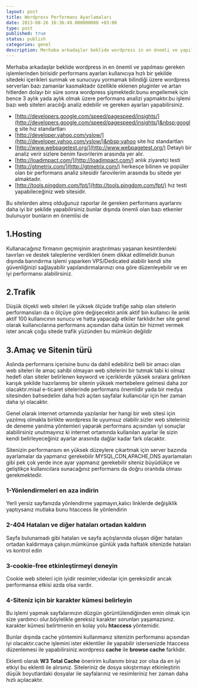 ```yaml
---
layout: post
title: Wordpress Performans Ayarlamaları
date: 2013-08-26 16:36:49.000000000 +03:00
type: post
published: true
status: publish
categories: genel
description: Merhaba arkadaşlar beklide wordpress in en önemli ve yapılması gereken işlemlerinden birisidir performans ayarları kullanıcıya hızlı bir şekilde
---
```


Merhaba arkadaşlar beklide wordpress in en önemli ve yapılması gereken işlemlerinden birisidir performans ayarları kullanıcıya hızlı bir şekilde sitedeki içerikleri sunmak ve sunucuyu yormamak bilindiği üzere wordpress serverları bazı zamanlar kasmaktadır özellikle eklenen pluginler ve artan hitlerden dolayı bir süre sonra wordpress şişmektedir.bunu engellemek için bence 3 aylık yada aylık olmak üzere performans analizi yapmaktır.bu işlemi bazı web siteleri aracılığı analiz edebilir ve gereken ayarları yapabilirsiniz.

- [http://developers.google.com/speed/pagespeed/insights/](http://developers.google.com/speed/pagespeed/insights/)&nbsp;google site hız standartları
- [http://developer.yahoo.com/yslow/](http://developer.yahoo.com/yslow/)&nbsp;yahoo site hız standartları
- [http://www.webpagetest.org/](http://www.webpagetest.org/) Detaylı bir analiz verir sizlere benim favorilerim arasında yer alır.
- [http://loadimpact.com/](http://loadimpact.com/) anlık ziyaretçi testi
- [http://gtmetrix.com/](http://gtmetrix.com/) herkesçe bilinen ve popüler olan bir performans analiz sitesidir farovilerim arasında bu sitede yer almaktadır.
- [http://tools.pingdom.com/fpt/](http://tools.pingdom.com/fpt/) hız testi yapabileceğiniz web sitesidir.

Bu sitelerden almış olduğunuz raporlar ile gereken performans ayarlarını daha iyi bir şekilde yapabilirsiniz.bunlar dışında önemli olan bazı etkenler bulunuyor bunların en önemlisi de

## 1.Hosting

Kullanacağınız firmanın geçmişinin araştırılması yaşanan kesintilerdeki tavırları ve destek taleplerine verdikleri önem dikkat edilmelidir.bunun dışında barındırma işlemi yaparken VPS/Dedicated alabilir kendi site güvenliğinizi sağlayabilir yapılandırmalarınızı ona göre düzenleyebilir ve en iyi performansı alabilirsiniz.

## 2.Trafik

Düşük ölçekli web siteleri ile yüksek ölçüde trafiğe sahip olan sitelerin performansları da o ölçüye göre değişecektir.anlık aktif bin kullanıcı ile anlık aktif 100 kullanıcının sunucu ve hatta yapacağı etkiler farklıdır.her site genel olarak kullanıcılarına performans açısından daha üstün bir hizmet vermek ister ancak çoğu sitede trafik yüzünden bu mümkün değildir

## 3.Amaç ve Sitenin türü

Aslında performans içerisine bunu da dahil edebiliriz belli bir amacı olan web siteleri ile amaç sahibi olmayan web sitelerini bir tutmak tabi ki olmaz hedefi olan siteler belirlenen keyword ve içeriklerde yüksek sıralara gelirken karışık şekilde hazırlanmış bir sitenin yüksek mertebelere gelmesi daha zor olacaktır.misal e-ticaret sitelerinde performans önemlidir yada bir medya sitesinden bahsedelim daha hızlı açılan sayfalar kullanıcılar için her zaman daha iyi olacaktır.

Genel olarak internet ortamında yazılanlar her hangi bir web sitesi için yazılmış olmakla birlikte wordpress ile uyumsuz olabilir.sizler web siteleriniz de deneme yanılma yöntemleri yaparak performans açısından iyi sonuçlar alabilirsiniz unutmayınız ki internet ortamında kullanılan ayarlar ile sizin kendi belirleyeceğiniz ayarlar arasında dağlar kadar fark olacaktır.

Sitenizin performansını en yüksek düzeylere çıkartmak için server bazında ayarlamalar da yapmanız gerekebilir MYSQL,CDN,APACHE,DNS ayarlamaları gibi pek çok yerde ince ayar yapmanız gerekebilir siteniz büyüdükçe ve geliştikçe kullanıcılara sunacağınız performans da doğru orantıda olması gerekmektedir.

### 1-Yönlendirmeleri en aza indirin

Yerli yersiz sayfanızda yönlendirme yapmayın,kalıcı linklerde değişiklik yaptıysanız mutlaka bunu htaccess ile yönlendirin

### 2-404 Hataları ve diğer hataları ortadan kaldırın

Sayfa bulunamadı gibi hataları ve sayfa açılışlarında oluşan diğer hataları ortadan kaldırmaya çalışın.mümkünse günlük yada haftalık sitenizde hataları vs kontrol edin

### 3-cookie-free etkinleştirmeyi deneyin

Cookie web siteleri için iyidir resimler,videolar için gereksizdir ancak performansa etkisi azda olsa vardır.

### 4-Siteniz için bir karakter kümesi belirleyin

Bu işlemi yapmak sayfalarınızın düzgün görüntülendiğinden emin olmak için size yardımcı olur.böylelikle gereksiz karakter sorunları yaşamazsınız. karakter kümesi belirtmenin en kolay yolu **htaccess** yöntemidir.

Bunlar dışında cache yöntemini kullanmanız sitenizin performansı açısından iyi olacaktır.cache işlemini ister eklentiler ile yapabilir istersenizde htaccess düzenlemesi ile yapabilirsiniz.wordpress **cache** ile **browse cache** farklıdır.

Eklenti olarak **W3 Total Cache** öneririm kullanımı biraz zor olsa da en iyi etkiyi bu eklenti ile alırsınız.&nbsp;Siteleriniz de dosya sıkıştırmayı etkinleştirin düşük boyutlardaki dosyalar ile sayfalarınız ve resimleriniz her zaman daha hızlı açılacaktır.
